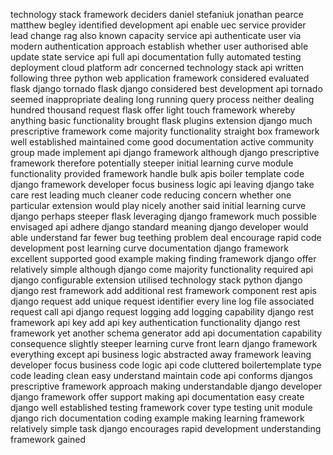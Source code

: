 technology stack framework deciders daniel stefaniuk jonathan pearce matthew begley identified development api enable uec service provider lead change rag also known capacity service api authenticate user via modern authentication approach establish whether user authorised able update state service api full api documentation fully automated testing deployment cloud platform adr concerned technology stack api written following three python web application framework considered evaluated flask django tornado flask django considered best development api tornado seemed inappropriate dealing long running query process neither dealing hundred thousand request flask offer light touch framework whereby anything basic functionality brought flask plugins extension django much prescriptive framework come majority functionality straight box framework well established maintained come good documentation active community group made implement api django framework although django prescriptive framework therefore potentially steeper initial learning curve module functionality provided framework handle bulk apis boiler template code django framework developer focus business logic api leaving django take care rest leading much cleaner code reducing concern whether one particular extension would play nicely another said initial learning curve django perhaps steeper flask leveraging django framework much possible envisaged api adhere django standard meaning django developer would able understand far fewer bug teething problem deal encourage rapid code development post learning curve documentation django framework excellent supported good example making finding framework django offer relatively simple although django come majority functionality required api django configurable extension utilised technology stack python django django rest framework add additional rest framework component rest apis django request add unique request identifier every line log file associated request call api django request logging add logging capability django rest framework api key add api key authentication functionality django rest framework yet another schema generator add api documentation capability consequence slightly steeper learning curve front learn django framework everything except api business logic abstracted away framework leaving developer focus business code logic api code cluttered boilertemplate type code leading clean easy understand maintain code api conforms djangos prescriptive framework approach making understandable django developer django framework offer support making api documentation easy create django well established testing framework cover type testing unit module django rich documentation coding example making learning framework relatively simple task django encourages rapid development understanding framework gained